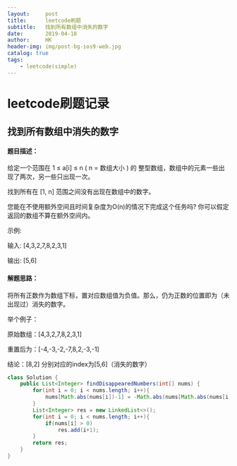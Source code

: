 ```yaml
---
layout:     post
title:      leetcode刷题
subtitle:   找到所有数组中消失的数字
date:       2019-04-18
author:     HK
header-img: img/post-bg-ios9-web.jpg
catalog: true
tags:
    - leetcode(simple)
---
```

# leetcode刷题记录
## 找到所有数组中消失的数字

#### 题目描述：
给定一个范围在  1 ≤ a[i] ≤ n ( n = 数组大小 ) 的 整型数组，数组中的元素一些出现了两次，另一些只出现一次。

找到所有在 [1, n] 范围之间没有出现在数组中的数字。

您能在不使用额外空间且时间复杂度为O(n)的情况下完成这个任务吗? 你可以假定返回的数组不算在额外空间内。

示例:

输入:
[4,3,2,7,8,2,3,1]

输出:
[5,6]

#### 解题思路：
将所有正数作为数组下标，置对应数组值为负值。那么，仍为正数的位置即为（未出现过）消失的数字。

举个例子：

原始数组：[4,3,2,7,8,2,3,1]

重置后为：[-4,-3,-2,-7,8,2,-3,-1]

结论：[8,2] 分别对应的index为[5,6]（消失的数字）
```java
class Solution {
    public List<Integer> findDisappearedNumbers(int[] nums) {
        for(int i = 0; i < nums.length; i++){
            nums[Math.abs(nums[i])-1] = -Math.abs(nums[Math.abs(nums[i])-1]);
        }
        List<Integer> res = new LinkedList<>();
        for(int i = 0; i < nums.length; i++){
            if(nums[i] > 0)
                res.add(i+1);
        }
        return res;
    }
}
```
